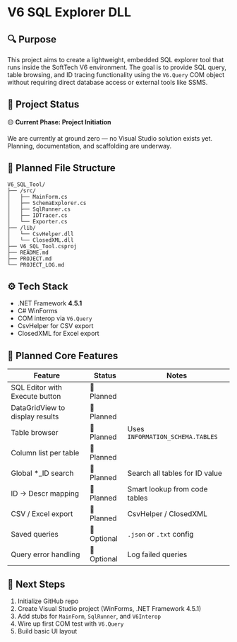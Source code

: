 # V6 SQL Explorer DLL

## 🔍 Purpose
This project aims to create a lightweight, embedded SQL explorer tool that runs inside the SoftTech V6 environment. The goal is to provide SQL query, table browsing, and ID tracing functionality using the `V6.Query` COM object without requiring direct database access or external tools like SSMS.

## 🧠 Project Status
🟡 **Current Phase: Project Initiation**

We are currently at ground zero — no Visual Studio solution exists yet. Planning, documentation, and scaffolding are underway.

## 🧱 Planned File Structure

```
V6_SQL_Tool/
├── /src/
│   ├── MainForm.cs
│   ├── SchemaExplorer.cs
│   ├── SqlRunner.cs
│   ├── IDTracer.cs
│   └── Exporter.cs
├── /lib/
│   └── CsvHelper.dll
│   └── ClosedXML.dll
├── V6_SQL_Tool.csproj
├── README.md
├── PROJECT.md
└── PROJECT_LOG.md
```

## ⚙️ Tech Stack

- .NET Framework **4.5.1**
- C# WinForms
- COM interop via `V6.Query`
- CsvHelper for CSV export
- ClosedXML for Excel export

## 🎯 Planned Core Features

| Feature | Status | Notes |
|--------|--------|-------|
| SQL Editor with Execute button | 🔲 Planned | |
| DataGridView to display results | 🔲 Planned | |
| Table browser | 🔲 Planned | Uses `INFORMATION_SCHEMA.TABLES` |
| Column list per table | 🔲 Planned | |
| Global *_ID search | 🔲 Planned | Search all tables for ID value |
| ID → Descr mapping | 🔲 Planned | Smart lookup from code tables |
| CSV / Excel export | 🔲 Planned | CsvHelper / ClosedXML |
| Saved queries | 🔲 Optional | `.json` or `.txt` config |
| Query error handling | 🔲 Optional | Log failed queries |

## 🚧 Next Steps

1. Initialize GitHub repo
2. Create Visual Studio project (WinForms, .NET Framework 4.5.1)
3. Add stubs for `MainForm`, `SqlRunner`, and `V6Interop`
4. Wire up first COM test with `V6.Query`
5. Build basic UI layout
